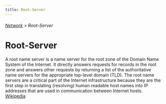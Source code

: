```yaml
---
title: Root-Server
---
```

###### [Network](../wiki/network-technology.html) > Root-Server

# Root-Server

A root name server is a name server for the root zone of the Domain Name System of the Internet. It directly answers requests for records in the root zone and answers other requests by returning a list of the authoritative name servers for the appropriate top-level domain (TLD). The root name servers are a critical part of the Internet infrastructure because they are the first step in translating (resolving) human readable host names into IP addresses that are used in communication between Internet hosts. <a href="https://en.wikipedia.org/wiki/Root_name_server" target="_blank">Wikipedia</a>